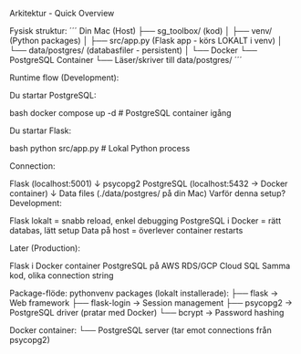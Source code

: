 Arkitektur - Quick Overview

Fysisk struktur:
´´´
Din Mac (Host)
├── sg_toolbox/ (kod)
│   ├── venv/ (Python packages)
│   ├── src/app.py (Flask app - körs LOKALT i venv)
│   └── data/postgres/ (databasfiler - persistent)
│
└── Docker
    └── PostgreSQL Container
        └── Läser/skriver till data/postgres/
´´´

Runtime flow (Development):

Du startar PostgreSQL:

bash   docker compose up -d  # PostgreSQL container igång

Du startar Flask:

bash   python src/app.py  # Lokal Python process

Connection:

   Flask (localhost:5001) 
      ↓ psycopg2
   PostgreSQL (localhost:5432 → Docker container)
      ↓
   Data files (./data/postgres/ på din Mac)
Varför denna setup?
Development:

Flask lokalt = snabb reload, enkel debugging
PostgreSQL i Docker = rätt databas, lätt setup
Data på host = överlever container restarts

Later (Production):

Flask i Docker container
PostgreSQL på AWS RDS/GCP Cloud SQL
Samma kod, olika connection string

Package-flöde:
pythonvenv packages (lokalt installerade):
├── flask → Web framework
├── flask-login → Session management
├── psycopg2 → PostgreSQL driver (pratar med Docker)
└── bcrypt → Password hashing

Docker container:
└── PostgreSQL server (tar emot connections från psycopg2)